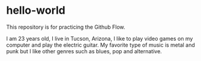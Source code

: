 # hello-world
This repository is for practicing the Github Flow.

I am 23 years old, I live in Tucson, Arizona, I like to play video games on my computer and play the electric guitar. My favorite type of music is metal and punk but I like other genres such as blues, pop and alternative.
